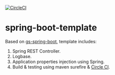 [![CircleCI](https://circleci.com/gh/effoeffi/spring-boot-template.svg?style=svg)](https://circleci.com/gh/effoeffi/spring-boot-template)

# spring-boot-template
Based on [gs-spring-boot](https://github.com/spring-guides/gs-spring-boot), template includes:

1. Spring REST Controller.
2. Logbase.
3. Application properties injection using Spring.
4. Build & testing using maven surefire & [Circle CI](https://circleci.com/gh/effoeffi/spring-boot-template).
